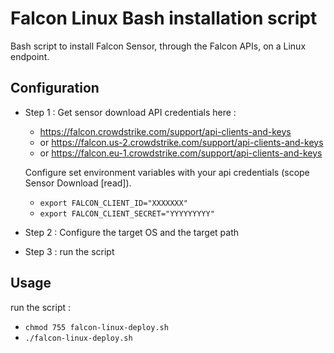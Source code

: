 # Falcon Linux Bash installation script

Bash script to install Falcon Sensor, through the Falcon APIs, on a Linux endpoint.

## Configuration

- Step 1 : Get sensor download API credentials here : 
  - https://falcon.crowdstrike.com/support/api-clients-and-keys
  - or https://falcon.us-2.crowdstrike.com/support/api-clients-and-keys
  - or https://falcon.eu-1.crowdstrike.com/support/api-clients-and-keys

  Configure set environment variables with your api credentials (scope Sensor Download [read]).

  - `export FALCON_CLIENT_ID="XXXXXXX"`
  - `export FALCON_CLIENT_SECRET="YYYYYYYYY"`

- Step 2 : Configure the target OS and the target path

- Step 3 : run the script

## Usage

run the script :

- `chmod 755 falcon-linux-deploy.sh`
- `./falcon-linux-deploy.sh`
